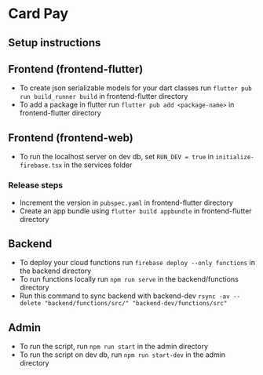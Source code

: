 # Card Pay

## Setup instructions

## Frontend (frontend-flutter)

-   To create json serializable models for your dart classes run `flutter pub run build_runner build` in frontend-flutter directory
-   To add a package in flutter run `flutter pub add <package-name>` in frontend-flutter directory

## Frontend (frontend-web)

-   To run the localhost server on dev db, set `RUN_DEV = true` in `initialize-firebase.tsx`
    in the services folder

### Release steps

-   Increment the version in `pubspec.yaml` in frontend-flutter directory
-   Create an app bundle using `flutter build appbundle` in frontend-flutter directory

## Backend

-   To deploy your cloud functions run `firebase deploy --only functions` in the backend directory
-   To run functions locally run `npm run serve` in the backend/functions directory
-   Run this command to sync backend with backend-dev `rsync -av --delete "backend/functions/src/" "backend-dev/functions/src"`

## Admin

-   To run the script, run `npm run start` in the admin directory
-   To run the script on dev db, run `npm run start-dev` in the admin directory
